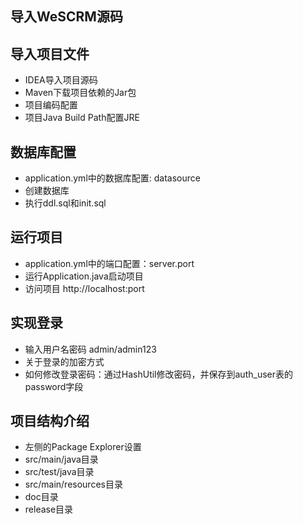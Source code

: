 
## 导入WeSCRM源码

## 导入项目文件
- IDEA导入项目源码
- Maven下载项目依赖的Jar包
- 项目编码配置
- 项目Java Build Path配置JRE

## 数据库配置
- application.yml中的数据库配置: datasource 
- 创建数据库
- 执行ddl.sql和init.sql

## 运行项目
- application.yml中的端口配置：server.port
- 运行Application.java启动项目
- 访问项目 http://localhost:port

## 实现登录
- 输入用户名密码 admin/admin123
- 关于登录的加密方式
- 如何修改登录密码：通过HashUtil修改密码，并保存到auth_user表的password字段

## 项目结构介绍
- 左侧的Package Explorer设置
- src/main/java目录
- src/test/java目录
- src/main/resources目录
- doc目录
- release目录

